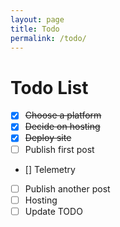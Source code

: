 ```yaml
---
layout: page
title: Todo
permalink: /todo/
---
```


# Todo List

- [x] ~~Choose a platform~~
- [x] ~~Decide on hosting~~
- [x] ~~Deploy site~~
- [ ] Publish first post
- [] Telemetry 
- [ ] Publish another post
- [ ] Hosting
- [ ] Update TODO
